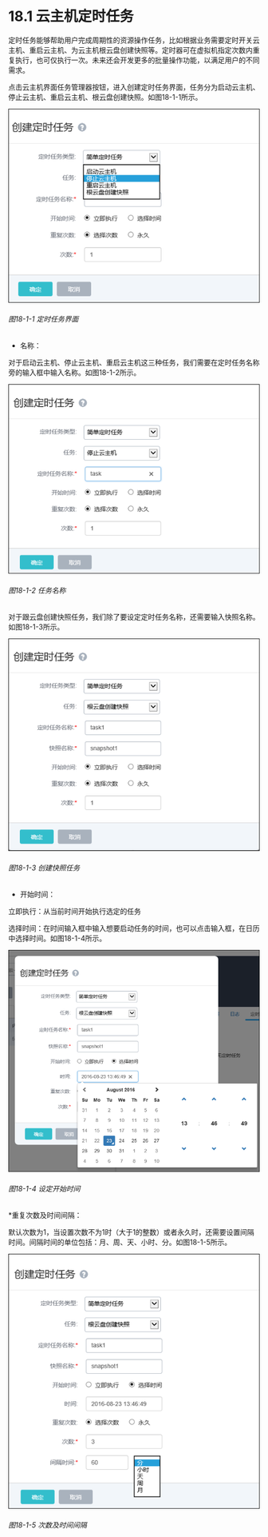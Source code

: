 # 18.1 云主机定时任务

定时任务能够帮助用户完成周期性的资源操作任务，比如根据业务需要定时开关云主机、重启云主机、为云主机根云盘创建快照等。定时器可在虚拟机指定次数内重复执行，也可仅执行一次。未来还会开发更多的批量操作功能，以满足用户的不同需求。

点击云主机界面任务管理器按钮，进入创建定时任务界面，任务分为启动云主机、停止云主机、重启云主机、根云盘创建快照。如图18-1-1所示。

![png](../images/18-1-1.png "图18-1-1 定时任务界面")

###### 图18-1-1 定时任务界面

* 名称：

对于启动云主机、停止云主机、重启云主机这三种任务，我们需要在定时任务名称旁的输入框中输入名称。如图18-1-2所示。

![png](../images/18-1-2.png "图18-1-2 任务名称")

###### 图18-1-2 任务名称

对于跟云盘创建快照任务，我们除了要设定定时任务名称，还需要输入快照名称。如图18-1-3所示。

![png](../images/18-1-3.png "图18-1-3 创建快照任务")

###### 图18-1-3 创建快照任务

* 开始时间：

立即执行：从当前时间开始执行选定的任务

选择时间：在时间输入框中输入想要启动任务的时间，也可以点击输入框，在日历中选择时间。如图18-1-4所示。

![png](../images/18-1-4.png "图18-1-4 设定开始时间")

###### 图18-1-4 设定开始时间


*重复次数及时间间隔：

默认次数为1，当设置次数不为1时（大于1的整数）或者永久时，还需要设置间隔时间。间隔时间的单位包括：月、周、天、小时、分。如图18-1-5所示。

![png](../images/18-1-5.png "图18-1-5 次数及时间间隔")

###### 图18-1-5 次数及时间间隔


